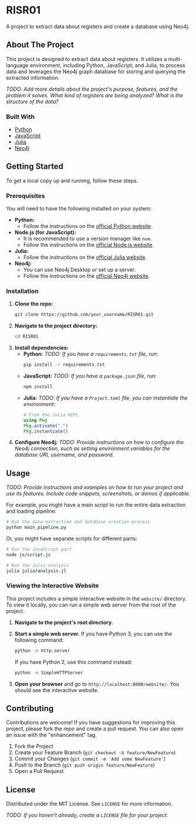 # RISR01

A project to extract data about registers and create a database using Neo4j.

## About The Project

This project is designed to extract data about registers. It utilizes a multi-language environment, including Python, JavaScript, and Julia, to process data and leverages the Neo4j graph database for storing and querying the extracted information.

*TODO: Add more details about the project's purpose, features, and the problem it solves. What kind of registers are being analyzed? What is the structure of the data?*

### Built With

*   [Python](https://www.python.org/)
*   [JavaScript](https://developer.mozilla.org/en-US/docs/Web/JavaScript)
*   [Julia](https://julialang.org/)
*   [Neo4j](https://neo4j.com/)

## Getting Started

To get a local copy up and running, follow these steps.

### Prerequisites

You will need to have the following installed on your system:

*   **Python:**
    *   Follow the instructions on the [official Python website](https://www.python.org/downloads/).
*   **Node.js (for JavaScript):**
    *   It is recommended to use a version manager like `nvm`.
    *   Follow the instructions on the [official Node.js website](https://nodejs.org/).
*   **Julia:**
    *   Follow the instructions on the [official Julia website](https://julialang.org/downloads/).
*   **Neo4j:**
    *   You can use Neo4j Desktop or set up a server.
    *   Follow the instructions on the [official Neo4j website](https://neo4j.com/download/).

### Installation

1.  **Clone the repo:**
    ```sh
    git clone https://github.com/your_username/RISR01.git
    ```
2.  **Navigate to the project directory:**
    ```sh
    cd RISR01
    ```
3.  **Install dependencies:**
    *   **Python:**
        *TODO: If you have a `requirements.txt` file, run:*
        ```sh
        pip install -r requirements.txt
        ```
    *   **JavaScript:**
        *TODO: If you have a `package.json` file, run:*
        ```sh
        npm install
        ```
    *   **Julia:**
        *TODO: If you have a `Project.toml` file, you can instantiate the environment:*
        ```julia
        # From the Julia REPL
        using Pkg
        Pkg.activate(".")
        Pkg.instantiate()
        ```
4.  **Configure Neo4j:**
    *TODO: Provide instructions on how to configure the Neo4j connection, such as setting environment variables for the database URI, username, and password.*

## Usage

*TODO: Provide instructions and examples on how to run your project and use its features. Include code snippets, screenshots, or demos if applicable.*

For example, you might have a main script to run the entire data extraction and loading pipeline:
```sh
# Run the data extraction and database creation process
python main_pipeline.py
```

Or, you might have separate scripts for different parts:
```sh
# Run the JavaScript part
node js/script.js

# Run the Julia analysis
julia julia/analysis.jl
```

### Viewing the Interactive Website

This project includes a simple interactive website in the `website/` directory. To view it locally, you can run a simple web server from the root of the project.

1.  **Navigate to the project's root directory.**

2.  **Start a simple web server.** If you have Python 3, you can use the following command:
    ```sh
    python -m http.server
    ```
    If you have Python 2, use this command instead:
    ```sh
    python -m SimpleHTTPServer
    ```

3.  **Open your browser** and go to `http://localhost:8000/website/`. You should see the interactive website.

## Contributing

Contributions are welcome! If you have suggestions for improving this project, please fork the repo and create a pull request. You can also open an issue with the "enhancement" tag.

1.  Fork the Project
2.  Create your Feature Branch (`git checkout -b feature/NewFeature`)
3.  Commit your Changes (`git commit -m 'Add some NewFeature'`)
4.  Push to the Branch (`git push origin feature/NewFeature`)
5.  Open a Pull Request

## License

Distributed under the MIT License. See `LICENSE` for more information.

*TODO: If you haven't already, create a `LICENSE` file for your project.*